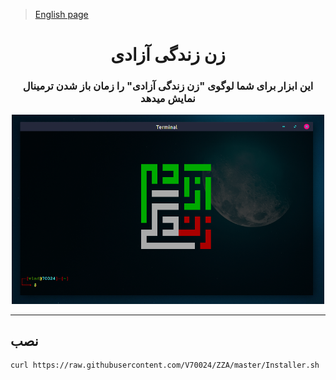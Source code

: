 > <a href="en-README.md" target="_blank"> English page</a>

<div align="center" style="display: inline_block">

# زن زندگی آزادی
### این ابزار برای شما لوگوی "زن زندگی آزادی" را زمان باز شدن ترمینال نمایش میدهد

</div>

<div align="center" style="display: inline_block">

<img  width="500em"   src="imgs/img.png" alt="vlad vlad70024 V70024 70024"/><br>

</div>

---

## نصب 
```bash
curl https://raw.githubusercontent.com/V70024/ZZA/master/Installer.sh | bash
```

